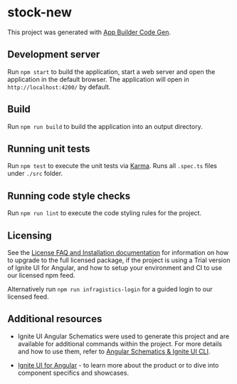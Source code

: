 # stock-new

This project was generated with [App Builder Code Gen](https://www.infragistics.com/products/appbuilder).

## Development server

Run `npm start` to build the application, start a web server and open the application in the default browser. The application will open in `http://localhost:4200/` by default.

## Build

Run `npm run build` to build the application into an output directory.

## Running unit tests

Run `npm test` to execute the unit tests via [Karma](https://karma-runner.github.io). Runs all `.spec.ts` files under `./src` folder.

## Running code style checks

Run `npm run lint` to execute the code styling rules for the project.

## Licensing

See the [License FAQ and Installation documentation](https://www.infragistics.com/products/ignite-ui-angular/angular/components/general/ignite-ui-licensing) for information on how to upgrade to the full licensed package, if the project is using a Trial version of Ignite UI for Angular, and how to setup your environment and CI to use our licensed npm feed.

Alternatively run `npm run infragistics-login` for a guided login to our licensed feed.

## Additional resources

- Ignite UI Angular Schematics were used to generate this project and are available for additional commands within the project. For more details and how to use them, refer to [Angular Schematics & Ignite UI CLI](https://www.infragistics.com/products/ignite-ui-angular/angular/components/general/cli-overview).

- [Ignite UI for Angular](https://www.infragistics.com/products/ignite-ui-angular) - to learn more about the product or to dive into component specifics and showcases.
